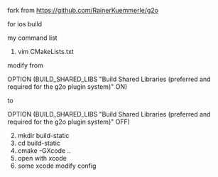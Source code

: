 fork from https://github.com/RainerKuemmerle/g2o

for ios build

my command list

1. vim CMakeLists.txt

  modify from
  
  OPTION (BUILD_SHARED_LIBS "Build Shared Libraries (preferred and required for the g2o plugin system)" ON)

  to
  
  OPTION (BUILD_SHARED_LIBS "Build Shared Libraries (preferred and required for the g2o plugin system)" OFF)

2. mkdir build-static
3. cd build-static
4. cmake -GXcode ..
5. open with xcode
5. some xcode modify config

